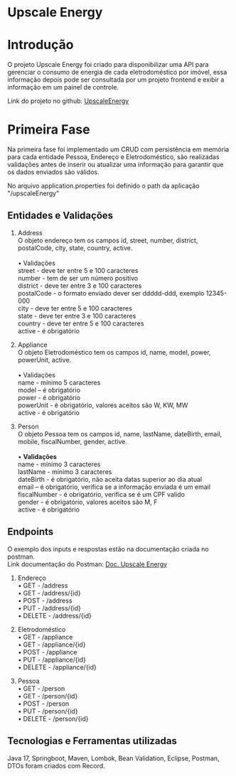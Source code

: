 # Upscale Energy
# Introdução

O projeto Upscale Energy foi criado para disponibilizar uma API para gerenciar o consumo de energia de cada eletrodoméstico por imóvel, essa informação depois pode ser consultada por um projeto frontend e exibir a informação em um painel de controle.

Link do projeto no github: [UpscaleEnergy](https://github.com/Reltessinger/upscaleEnergy)

# Primeira Fase

Na primeira fase foi implementado um CRUD com persistência em memória para cada entidade Pessoa, Endereço e Eletrodoméstico, são realizadas validações antes de inserir ou atualizar uma informação para garantir que os dados enviados são válidos.

No arquivo application.properties foi definido o path da aplicação "/upscaleEnergy" </br> 
## Entidades e Validações

1.	Address</br>
O objeto endereço tem os campos id, street, number, district, postalCode, city, state, country, active.</br></br>
•	Validações</br>
street - deve ter entre 5 e 100 caracteres</br>
number - tem de ser um número positivo</br>
district - deve ter entre 3 e 100 caracteres</br>
postalCode - o formato enviado dever ser ddddd-ddd, exemplo 12345-000</br>
city - deve ter entre 5 e 100 caracteres</br>
state - deve ter entre 3 e 100 caracteres</br>
country - deve ter entre 5 e 100 caracteres</br>
active - é obrigatório</br>

2.	Appliance</br>
O objeto Eletrodoméstico tem os campos id, name, model, power, powerUnit, active.</br></br>
•	Validações</br>
name - mínimo 5 caracteres </br>
model – é obrigatório</br>
power - é obrigatório</br>
powerUnit - é obrigatório, valores aceitos são W, KW, MW</br>
active - é obrigatório</br>

3.	Person</br>
O objeto Pessoa tem os campos id, name, lastName, dateBirth, email, mobile, fiscalNumber, gender, active.</br></br>
•	<b>Validações</b></br>
name - mínimo 3 caracteres</br>
lastName - mínimo 3 caracteres</br>
dateBirth - é obrigatório, não aceita datas superior ao dia atual</br>
email – é obrigatório, verifica se a informação enviada é um email</br>
fiscalNumber - é obrigatório, verifica se é um CPF valido</br>
gender - é obrigatório, valores aceitos são M, F</br>
active - é obrigatório</br>

## Endpoints

O exemplo dos inputs e respostas estão na documentação criada no postman.</br>
Link documentação do Postman: [Doc. Upscale Energy](https://documenter.getpostman.com/view/2772269/2s93z6djFF)</br>
1.	Endereço</br>
•	GET - /address </br>
•	GET - /address/{id}</br>
•	POST - /address </br>
•	PUT - /address/{id}</br>
•	DELETE - /address/{id}</br>

2.	Eletrodoméstico</br>
•	GET - /appliance</br>
•	GET - /appliance/{id}</br>
•	POST - /appliance</br>
•	PUT - /appliance/{id}</br>
•	DELETE - /appliance/{id}</br>

3.	Pessoa</br>
•	GET - /person</br>
•	GET - /person/{id}</br>
•	POST - /person</br>
•	PUT - /person/{id}</br>
•	DELETE - /person/{id}</br>

## Tecnologias e Ferramentas utilizadas
Java 17, Springboot, Maven, Lombok, Bean Validation, Eclipse, Postman, DTOs foram criados com Record.
